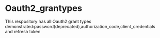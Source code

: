 # Oauth2_grantypes
This respository has all Oauth2 grant types demonstrated:password(deprecated),authorization_code,client_credentials and refresh token

